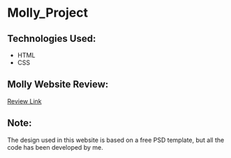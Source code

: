 # Molly_Project

## Technologies Used:

* HTML
* CSS

## Molly Website Review:

[Review Link](https://github.com/user-attachments/assets/36608ebe-5203-4b3d-a46e-28edb3335dd4)

## Note:

The design used in this website is based on a free PSD template, but all the code has been developed by me.
